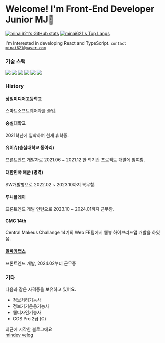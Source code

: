 # Welcome! I'm Front-End Developer Junior MJ👋
[![minai621's GitHub stats](https://github-readme-stats.vercel.app/api?username=minai621)](https://github.com/anuraghazra/github-readme-stats)
[![minai621's Top Langs](https://github-readme-stats.vercel.app/api/top-langs/?username=minai621&layout=compact)](https://github.com/delay-100/github-readme-stats)
 
I'm Interested in developing React and TypeScript.
<code>contact minai621@naver.com</code>

### 기술 스택
 <img src="https://img.shields.io/badge/react-%2361DAFB.svg?&style=for-the-badge&logo=react&logoColor=black" />
 <img src="https://img.shields.io/badge/typescript-%233178C6.svg?&style=for-the-badge&logo=typescript&logoColor=white" />
 <img src="https://img.shields.io/badge/next.js-%23000000.svg?&style=for-the-badge&logo=next.js&logoColor=white" />
 <img src="https://img.shields.io/badge/firebase-%23FFCA28.svg?&style=for-the-badge&logo=firebase&logoColor=black" />
 <img src="https://img.shields.io/badge/spring-%236DB33F.svg?&style=for-the-badge&logo=spring&logoColor=white" />
 <img src="https://img.shields.io/badge/java-%23007396.svg?&style=for-the-badge&logo=java&logoColor=white" />

 ### History

#### 상일미디어고등학교 
스마트소프트웨어과를 졸업. 

#### 숭실대학교
2021학년에 입학하여 현재 휴학중.

#### 유어슈(숭실대학교 동아리)
프론트엔드 개발자로 2021.06 ~ 2021.12 한 학기간 프로젝트 개발에 참여함. 

 #### 대한민국 해군 (병역)
 SW개발병으로 2022.02 ~ 2023.10까지 복무함. 

 #### 투니플레이
 프론트엔드 개발 인턴으로 2023.10 ~ 2024.01까지 근무함.

 #### CMC 14th
 Central Makeus Challange 14기의 Web FE팀에서 웹뷰 하이브리드앱 개발을 하였음.

 #### [알파카랩스](https://www.alphaca.kr/)
 프론트엔드 개발, 2024.02부터 근무중 

 

 ### 기타
 다음과 같은 자격증을 보유하고 있어요.
 - 정보처리기능사
 - 정보기기운용기능사
 - 웹디자인기능사
 - COS Pro 2급 (C)

최근에 시작한 블로그에요 <br/>
<a href="https://velog.io/@mindev/posts">mindev velog</a>

<!--

### 기술

**minai621/minai621** is a ✨ _special_ ✨ repository because its `README.md` (this file) appears on your GitHub profile.

Here are some ideas to get you started:

- 🔭 I’m currently working on ...
- 🌱 I’m currently learning ...
- 👯 I’m looking to collaborate on ...
- 🤔 I’m looking for help with ...
- 💬 Ask me about ...
- 📫 How to reach me: ...
- 😄 Pronouns: ...
- ⚡ Fun fact: ...
-->
